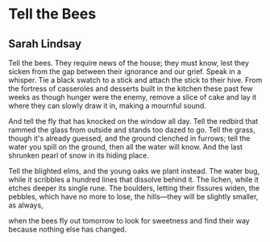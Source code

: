 # Tell the Bees
## Sarah Lindsay
Tell the bees. They require news of the house;
they must know, lest they sicken
from the gap between their ignorance and our grief.
Speak in a whisper. Tie a black swatch
to a stick and attach the stick to their hive.
From the fortress of casseroles and desserts
built in the kitchen these past few weeks
as though hunger were the enemy, remove
a slice of cake and lay it where they can
slowly draw it in, making a mournful sound.

And tell the fly that has knocked on the window all day.
Tell the redbird that rammed the glass from outside
and stands too dazed to go. Tell the grass,
though it's already guessed, and the ground clenched in furrows;
tell the water you spill on the ground,
then all the water will know.
And the last shrunken pearl of snow in its hiding place.

Tell the blighted elms, and the young oaks we plant instead.
The water bug, while it scribbles
a hundred lines that dissolve behind it.
The lichen, while it etches deeper
its single rune. The boulders, letting their fissures widen,
the pebbles, which have no more to lose,
the hills—they will be slightly smaller, as always,

when the bees fly out tomorrow to look for sweetness
and find their way
because nothing else has changed.